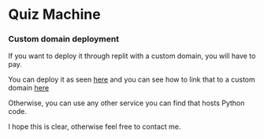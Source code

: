 # Quiz Machine

### Custom domain deployment

If you want to deploy it through replit with a custom domain, you will have to pay.

You can deploy it as seen [here](https://docs.replit.com/hosting/deployments/deploying-your-repl)
and you can see how to link that to a custom domain [here](https://docs.replit.com/hosting/deployments/custom-domains)

Otherwise, you can use any other service you can find that hosts Python code.

I hope this is clear, otherwise feel free to contact me.
